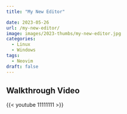 ```yaml
---
title: "My New Editor"

date: 2023-05-26
url: /my-new-editor/
image: images/2023-thumbs/my-new-editor.jpg
categories:
  - Linux
  - Windows
tags:
  - Neovim
draft: false
---
```


<!--more-->



## Walkthrough Video

{{< youtube 11111111 >}}
